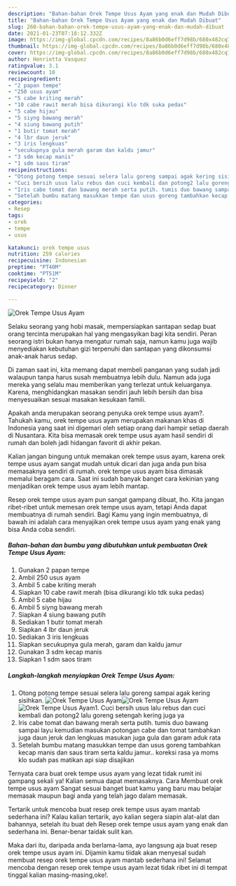 ```yaml
---
description: "Bahan-bahan Orek Tempe Usus Ayam yang enak dan Mudah Dibuat"
title: "Bahan-bahan Orek Tempe Usus Ayam yang enak dan Mudah Dibuat"
slug: 260-bahan-bahan-orek-tempe-usus-ayam-yang-enak-dan-mudah-dibuat
date: 2021-01-23T07:18:12.332Z
image: https://img-global.cpcdn.com/recipes/8a86b0d6eff7d98b/680x482cq70/orek-tempe-usus-ayam-foto-resep-utama.jpg
thumbnail: https://img-global.cpcdn.com/recipes/8a86b0d6eff7d98b/680x482cq70/orek-tempe-usus-ayam-foto-resep-utama.jpg
cover: https://img-global.cpcdn.com/recipes/8a86b0d6eff7d98b/680x482cq70/orek-tempe-usus-ayam-foto-resep-utama.jpg
author: Henrietta Vasquez
ratingvalue: 3.1
reviewcount: 10
recipeingredient:
- "2 papan tempe"
- "250 usus ayam"
- "5 cabe kriting merah"
- "10 cabe rawit merah bisa dikurangi klo tdk suka pedas"
- "5 cabe hijau"
- "5 siyng bawang merah"
- "4 siung bawang putih"
- "1 butir tomat merah"
- "4 lbr daun jeruk"
- "3 iris lengkuas"
- "secukupnya gula merah garam dan kaldu jamur"
- "3 sdm kecap manis"
- "1 sdm saos tiram"
recipeinstructions:
- "Otong potong tempe sesuai selera lalu goreng sampai agak kering sisihkan."
- "Cuci bersih usus lalu rebus dan cuci kembali dan potong2 lalu goreng setengah kering juga ya"
- "Iris cabe tomat dan bawang merah serta putih. tumis duo bawang sampai layu kemudian masukan potongan cabe dan tomat tambahkan juga daun jeruk dan lengkuas masukan juga gula dan garam aduk rata"
- "Setelah bumbu matang masukkan tempe dan usus goreng tambahkan kecap manis dan saus tiram serta kaldu jamur.. koreksi rasa ya moms klo sudah pas matikan api siap disajikan"
categories:
- Resep
tags:
- orek
- tempe
- usus

katakunci: orek tempe usus 
nutrition: 259 calories
recipecuisine: Indonesian
preptime: "PT40M"
cooktime: "PT51M"
recipeyield: "2"
recipecategory: Dinner

---
```



![Orek Tempe Usus Ayam](https://img-global.cpcdn.com/recipes/8a86b0d6eff7d98b/680x482cq70/orek-tempe-usus-ayam-foto-resep-utama.jpg)

Selaku seorang yang hobi masak, mempersiapkan santapan sedap buat orang tercinta merupakan hal yang mengasyikan bagi kita sendiri. Peran seorang istri bukan hanya mengatur rumah saja, namun kamu juga wajib menyediakan kebutuhan gizi terpenuhi dan santapan yang dikonsumsi anak-anak harus sedap.

Di zaman  saat ini, kita memang dapat membeli panganan yang sudah jadi walaupun tanpa harus susah membuatnya lebih dulu. Namun ada juga mereka yang selalu mau memberikan yang terlezat untuk keluarganya. Karena, menghidangkan masakan sendiri jauh lebih bersih dan bisa menyesuaikan sesuai masakan kesukaan famili. 



Apakah anda merupakan seorang penyuka orek tempe usus ayam?. Tahukah kamu, orek tempe usus ayam merupakan makanan khas di Indonesia yang saat ini digemari oleh setiap orang dari hampir setiap daerah di Nusantara. Kita bisa memasak orek tempe usus ayam hasil sendiri di rumah dan boleh jadi hidangan favorit di akhir pekan.

Kalian jangan bingung untuk memakan orek tempe usus ayam, karena orek tempe usus ayam sangat mudah untuk dicari dan juga anda pun bisa memasaknya sendiri di rumah. orek tempe usus ayam bisa dimasak memalui beragam cara. Saat ini sudah banyak banget cara kekinian yang menjadikan orek tempe usus ayam lebih mantap.

Resep orek tempe usus ayam pun sangat gampang dibuat, lho. Kita jangan ribet-ribet untuk memesan orek tempe usus ayam, tetapi Anda dapat membuatnya di rumah sendiri. Bagi Kamu yang ingin membuatnya, di bawah ini adalah cara menyajikan orek tempe usus ayam yang enak yang bisa Anda coba sendiri.

<!--inarticleads1-->

##### Bahan-bahan dan bumbu yang dibutuhkan untuk pembuatan Orek Tempe Usus Ayam:

1. Gunakan 2 papan tempe
1. Ambil 250 usus ayam
1. Ambil 5 cabe kriting merah
1. Siapkan 10 cabe rawit merah (bisa dikurangi klo tdk suka pedas)
1. Ambil 5 cabe hijau
1. Ambil 5 siyng bawang merah
1. Siapkan 4 siung bawang putih
1. Sediakan 1 butir tomat merah
1. Siapkan 4 lbr daun jeruk
1. Sediakan 3 iris lengkuas
1. Siapkan secukupnya gula merah, garam dan kaldu jamur
1. Gunakan 3 sdm kecap manis
1. Siapkan 1 sdm saos tiram




<!--inarticleads2-->

##### Langkah-langkah menyiapkan Orek Tempe Usus Ayam:

1. Otong potong tempe sesuai selera lalu goreng sampai agak kering sisihkan.
<img src="https://img-global.cpcdn.com/steps/86556c720ae35b57/160x128cq70/orek-tempe-usus-ayam-langkah-memasak-1-foto.jpg" alt="Orek Tempe Usus Ayam"><img src="https://img-global.cpcdn.com/steps/362818f0dee3cb40/160x128cq70/orek-tempe-usus-ayam-langkah-memasak-1-foto.jpg" alt="Orek Tempe Usus Ayam"><img src="https://img-global.cpcdn.com/steps/4fb1e03cd3185e2c/160x128cq70/orek-tempe-usus-ayam-langkah-memasak-1-foto.jpg" alt="Orek Tempe Usus Ayam">1. Cuci bersih usus lalu rebus dan cuci kembali dan potong2 lalu goreng setengah kering juga ya
1. Iris cabe tomat dan bawang merah serta putih. tumis duo bawang sampai layu kemudian masukan potongan cabe dan tomat tambahkan juga daun jeruk dan lengkuas masukan juga gula dan garam aduk rata
1. Setelah bumbu matang masukkan tempe dan usus goreng tambahkan kecap manis dan saus tiram serta kaldu jamur.. koreksi rasa ya moms klo sudah pas matikan api siap disajikan




Ternyata cara buat orek tempe usus ayam yang lezat tidak rumit ini gampang sekali ya! Kalian semua dapat memasaknya. Cara Membuat orek tempe usus ayam Sangat sesuai banget buat kamu yang baru mau belajar memasak maupun bagi anda yang telah jago dalam memasak.

Tertarik untuk mencoba buat resep orek tempe usus ayam mantab sederhana ini? Kalau kalian tertarik, ayo kalian segera siapin alat-alat dan bahannya, setelah itu buat deh Resep orek tempe usus ayam yang enak dan sederhana ini. Benar-benar taidak sulit kan. 

Maka dari itu, daripada anda berlama-lama, ayo langsung aja buat resep orek tempe usus ayam ini. Dijamin kamu tiidak akan menyesal sudah membuat resep orek tempe usus ayam mantab sederhana ini! Selamat mencoba dengan resep orek tempe usus ayam lezat tidak ribet ini di tempat tinggal kalian masing-masing,oke!.

